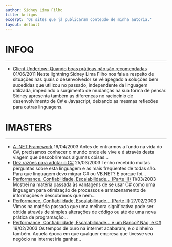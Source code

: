 ```yaml
---
author: Sidney Lima Filho
title: Artigos
excerpt: 'Os sites que já publicaram conteúdo de minha autoria.'
layout: default
---
```


<h1>INFOQ</h1>
<hr />
<ul>
	<li>
		<a href="http://www.infoq.com/br/presentations/dnadlightningsidney" target="_blank">Client Undertow: Quando boas práticas não são recomendadas</a>
		<time>01/06/2011</time>
		<span>
			Neste lightning Sidney Lima Filho nos fala a respeito de situações nas quais o desenvolvedor se vê apegado a soluções bem sucedidas que utilizou no passado, independente da linguagem utilizada, impedindo o surgimento de mudanças na sua forma de pensar. Sidney apresenta também as diferenças no raciocínio de desenvolvimento de C# e Javascript, deixando as mesmas reflexões para outras linguagens.
		</span>
	</li>
</ul>

<h1>IMASTERS</h1>
<hr />
<ul>
	<li>
		<a href="http://imasters.com.br/artigo/1032/dotnet/anetframework" target="_blank">A .NET Framework</a>
		<time>16/04/2003</time>
		Antes de entrarmos a fundo na vida do C#, precisamos conhecer o mundo onde ele vive e é através desta viagem que descobriremos algumas coisas...
	</li>
	<li>
		<a href="http://imasters.com.br/artigo/1003/dotnet/dezrazoesparaadotaroc" target="_blank">Dez razões para adotar o C#</a>
		<time>25/03/2003</time>
		Tenho recebido muitas perguntas sobre esta linguagem e as mais freqüentes de todas são. Para que linguagem devo migrar C# ou VB.NET? E porque foi...
	</li>
	<li>
		<a href="http://imasters.com.br/artigo/985/dotnet/performanceconfiabilidadeescalabilidadeparteiii" target="_blank">Performance, Confiabilidade, Escalabilidade… (Parte III)</a>
		<time>11/03/2003</time>
		Mostrei na matéria passada às vantagens de se usar C# como uma linguagem para otimização de processos e armazenamento de informações e descobrimos que nem...
	</li>
	<li>
		<a href="http://imasters.com.br/artigo/972/dotnet/performanceconfiabilidadeescalabilidadeparteii" target="_blank">Performance, Confiabilidade, Escalabilidade… (Parte II)</a>
		<time>27/02/2003</time>
		Vimos na matéria passada que uma melhora significativa pode ser obtida através de simples alterações de código ou até de uma nova prática de programação...
	</li>
	<li>
		<a href="http://imasters.com.br/artigo/963/dotnet/performanceconfiabilidadeescalabilidadeeumbanconaoec" target="_blank">
			Performance, Confiabilidade, Escalabilidade… é um Banco? Não, é C#
		</a>
		<time>19/02/2003</time>
		Os tempos de ouro na internet acabaram, e o dinheiro também. Aquela época em que qualquer empresa que tivesse seu negócio na internet iria ganhar...
	</li>
</ul>